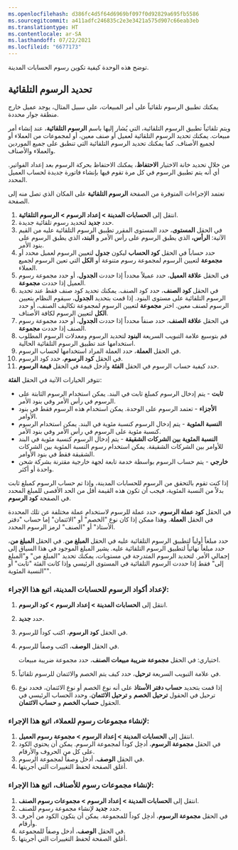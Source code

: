 ```yaml
---
ms.openlocfilehash: d386fc4d5f64d6969bf097f0d92829a695fb5586
ms.sourcegitcommit: a411adfc246835c2e3e3421a575d907c66eab3eb
ms.translationtype: HT
ms.contentlocale: ar-SA
ms.lasthandoff: 07/22/2021
ms.locfileid: "6677173"
---
```

توضح هذه الوحدة كيفية تكوين رسوم الحسابات المدينة.

## <a name="define-auto-charges"></a>تحديد الرسوم التلقائية 

يمكنك تطبيق الرسوم تلقائياً على أمر المبيعات، على سبيل المثال، يوجد عميل خارج منطقة جوار محددة.

ويتم تلقائياً تطبيق الرسوم التلقائية، التي يُشار إليها باسم **الرسوم التلقائية**، عند إنشاء أمر مبيعات. يمكنك تحديد الرسوم التلقائية لعميل أو صنف معين، أو لمجموعات من العملاء أو لجميع الأصناف. كما يمكنك تحديد الرسوم التلقائية التي تنطبق على جميع الموردين والعملاء والأصناف.

من خلال تحديد خانة الاختيار **الاحتفاظ**، يمكنك الاحتفاظ بحركة الرسوم بعد إعداد الفواتير. أي أنه يتم تطبيق الرسوم في كل مرة تقوم فيها بإنشاء فاتورة جديدة لحساب العميل المحدد.

تعتمد الإجراءات المتوفرة من الصفحة **الرسوم التلقائية** على المكان الذي تصل منه إلى الصفحة.

1.  انتقل إلى **الحسابات المدينة > إعداد الرسوم > الرسوم التلقائية**.
2.  حدد **جديد** لتحديد رسوم تلقائية جديدة.
3.  في الحقل **المستوى**، حدد المستوى المقرر تطبيق الرسوم التلقائية عليه من القيم الآتية: **الرأس،** الذي يطبق الرسوم على رأس الأمر و **البند،** الذي يطبق الرسوم على بنود الأمر.
4.  حدد حساباً في الحقل **كود الحساب** ليكون **جدول** لتعيين الرسوم لعميل محدد أو **مجموعة** لتعيين الرسوم لمجموعة رسوم متنوعة أو **الكل** التي تعين الرسوم لجميع العملاء.
5.  في الحقل **علاقة العميل**، حدد عميلاً محدداً إذا حددت **الجدول**، أو حدد مجموعة رسوم العميل إذا حددت **مجموعة**.
6.  في الحقل **كود الصنف**، حدد كود الصنف. يمكنك تحديد كود صنف فقط عند تحديد الرسوم التلقائية على مستوى البنود. إذا قمت بتحديد **الجدول**، سيقوم النظام بتعيين الرسوم لصنف معين.
    اختر **مجموعة** لتعيين الرسوم لمجموعة تكاليف الصنف، أو حدد **الكل** لتعيين الرسوم لكافة الأصناف.
7.  في الحقل **علاقة الصنف**، حدد صنفاً محدداً إذا حددت **الجدول**، أو حدد مجموعة رسوم الصنف إذا حددت **مجموعة**.
8.  قم بتوسيع علامة التبويب السريعة **البنود** لتحديد الرسوم ومعدلات الرسوم المطلوب استخدامها عند تطبيق الرسوم التلقائية الحالية.
9.  في الحقل **العملة**، حدد العملة المراد استخدامها لحساب الرسوم.
10. في الحقل **كود الرسوم**، حدد كود الرسوم.
11. حدد كيفية حساب الرسوم في الحقل **الفئة** وأدخل قيمة في الحقل **قيمة الرسوم**.

تتوفر الخيارات الآتية في الحقل **الفئة**:

-   **ثابت** - يتم إدخال الرسوم كمبلغ ثابت في البند.
    يمكن استخدام الرسوم الثابتة على الرسوم في رأس الأمر وفي بنود الأمر.
-   **الأجزاء** - تعتمد الرسوم على الوحدة. يمكن استخدام هذه الرسوم فقط في بنود الأوامر.
-   **النسبة المئوية** - يتم إدخال الرسوم كنسبة مئوية في البند.
    يمكن استخدام الرسوم كنسبة مئوية على الرسوم في رأس الأمر وفي بنود الأمر.
-   **النسبة المئوية** **بين الشركات الشقيقة** - يتم إدخال الرسوم كنسبة مئوية في البند للأوامر بين الشركات الشقيقة. يمكن استخدام رسوم النسبة المئوية بين الشركات الشقيقة فقط في بنود الأوامر.
-   **خارجي** - يتم حساب الرسوم بواسطة خدمة تابعة لجهة خارجية مقترنة بشركة شحن واحدة أو أكثر.

إذا كنت تقوم بالتحقق من الرسوم للحسابات المدينة، وإذا تم حساب الرسوم كمبلغ ثابت بدلاً من النسبة المئوية، فيجب أن تكون هذه القيمة أقل من الحد الأقصى للمبلغ المحدد في الصفحة **كود الرسوم**.

في الحقل **كود عملة الرسوم**، حدد عملة للرسوم لاستخدام عملة مختلفة عن تلك المحددة في الحقل **العملة**. وهذا ممكن إذا كان نوع "الخصم" أو "الائتمان" إما حساب "دفتر الأستاذ" أو "الصنف" لرمز الرسوم المحدد.

حدد مبلغاً أولياً لتطبيق الرسوم التلقائية عليه في الحقل **المبلغ من**. في الحقل **المبلغ من**، حدد مبلغاً نهائياً لتطبيق الرسوم التلقائية عليه. يشير المبلغ الموجود في هذا السياق إلى إجمالي الأمر. لتحديد الرسوم المتدرجة في مستويات، يمكنك تحديد "المبلغ من" و"المبلغ إلى" فقط إذا حددت الرسوم التلقائية في المستوى الرئيسي وإذا كانت الفئة "ثابت" أو "النسبة المئوية".

### <a name="to-set-up-charge-codes-for-accounts-receivable-follow-this-procedure"></a>لإعداد أكواد الرسوم للحسابات المدينة، اتبع هذا الإجراء:

1.  انتقل إلى **الحسابات المدينة > إعداد الرسوم > كود الرسوم**.
2.  حدد **جديد**.
3.  في الحقل **كود الرسوم**، اكتب كوداً للرسوم.
4.  في الحقل **الوصف**، اكتب وصفاً للرسوم.

    اختياري: في الحقل **مجموعة ضريبة مبيعات الصنف**، حدد مجموعة ضريبة مبيعات.


5.  في علامة التبويب السريعة **ترحيل**، حدد كيف يتم الخصم والائتمان للرسوم تلقائياً.
6.  إذا قمت بتحديد **حساب دفتر الأستاذ** على أنه نوع الخصم أو نوع الائتمان، فحدد نوع ترحيل في الحقول **ترحيل الخصم** و **ترحيل الائتمان**، وحدد الحساب الرئيسي في الحقول **حساب الخصم** و **حساب الائتمان**.

### <a name="to-create-charges-groups-for-customers-follow-this-procedure"></a>لإنشاء مجموعات رسوم للعملاء، اتبع هذا الإجراء:

1.  انتقل إلى **الحسابات المدينة > إعداد الرسوم > مجموعة رسوم العميل**.
2.  في الحقل **مجموعة الرسوم**، أدخِل كوداً لمجموعة الرسوم.
    يمكن أن يحتوي الكود على كل من الحروف والأرقام.
3.  في الحقل **الوصف**، أدخل وصفاً لمجموعة الرسوم.
4.  أغلق الصفحة لحفظ التغييرات التي أجريتها.

### <a name="to-create-item-charges-groups-follow-this-procedure"></a>لإنشاء مجموعات رسوم للأصناف، اتبع هذا الإجراء:

1.  انتقل إلى **الحسابات المدينة > إعداد الرسوم > مجموعات رسوم الصنف**.
2.  حدد **جديد** لإنشاء مجموعة رسوم للصنف.
3.  في الحقل **مجموعة الرسوم**، أدخِل كوداً للمجموعة. يمكن أن يتكون الكود من أحرف وأرقام.‬
4.  في الحقل **الوصف**، أدخل وصفاً للمجموعة.
5.  أغلق الصفحة لحفظ التغييرات التي أجريتها.
